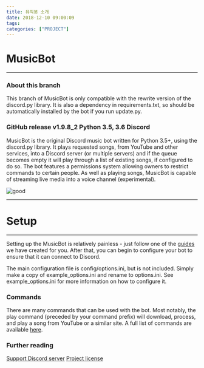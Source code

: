 ```yaml
---
title: 뮤직봇 소개
date: 2018-12-10 09:00:09
tags:
categories: ["PROJECT"]
---
```


# MusicBot

---
### About this branch
This branch of MusicBot is only compatible with the rewrite version of the discord.py library. It is also a dependency in requirements.txt, so should be automatically installed by the bot if you run update.py.

### GitHub release v1.9.8_2 Python 3.5, 3.6 Discord
MusicBot is the original Discord music bot written for Python 3.5+, using the discord.py library. It plays requested songs, from YouTube and other services, into a Discord server (or multiple servers) and if the queue becomes empty it will play through a list of existing songs, if configured to do so. The bot features a permissions system allowing owners to restrict commands to certain people. As well as playing songs, MusicBot is capable of streaming live media into a voice channel (experimental).

![good](https://camo.githubusercontent.com/25363218509757cbb6e597e81cc24b6e505ee489/68747470733a2f2f692e696d6775722e636f6d2f455a6c6a5935322e706e67)

*******************************************************

# Setup
---
Setting up the MusicBot is relatively painless - just follow one of the [guides](https://just-some-bots.github.io/MusicBot/) we have created for you. After that, you can begin to configure your bot to ensure that it can connect to Discord.

The main configuration file is config/options.ini, but is not included. Simply make a copy of example_options.ini and rename to options.ini. See example_options.ini for more information on how to configure it.

### Commands
There are many commands that can be used with the bot. Most notably, the play <url> command (preceded by your command prefix) will download, process, and play a song from YouTube or a similar site. A full list of commands are available [here](https://just-some-bots.github.io/MusicBot/using/commands/).

### Further reading
[Support Discord server](https://discordapp.com/invite/bots)
[Project license](https://github.com/18-2-SKKU-OSS/2018-2-OSS-L4/blob/master/LICENSE)

